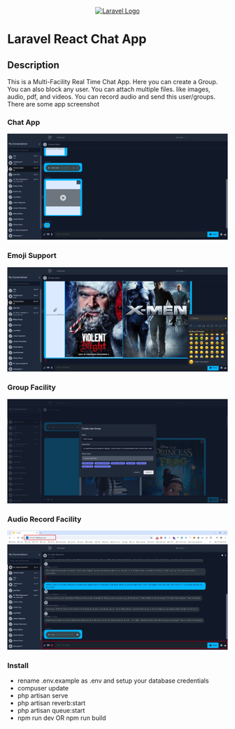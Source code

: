 <p align="center"><a href="https://laravel.com" target="_blank"><img src="https://raw.githubusercontent.com/laravel/art/master/logo-lockup/5%20SVG/2%20CMYK/1%20Full%20Color/laravel-logolockup-cmyk-red.svg" width="400" alt="Laravel Logo"></a></p>

# Laravel React Chat App


## Description
This is a Multi-Facility Real Time Chat App. Here you can create a Group. You can also block any user. You can attach multiple files. like images, audio, pdf, and videos. You can record audio and send this user/groups. There are some app screenshot

### Chat App
![This is a alt text.](/public/screenshot/Screenshot_1.jpg)

### Emoji Support
![This is a alt text.](/public/screenshot/Screenshot_2.jpg)

### Group Facility
![This is a alt text.](/public/screenshot/Screenshot_4.jpg)

### Audio Record Facility
![This is a alt text.](/public/screenshot/Screenshot_6.jpg)

### Install
- rename .env.example as .env and setup your database credentials
- compuser update
- php artisan serve
- php artisan reverb:start
- php artisan queue:start
- npm run dev OR npm run build
